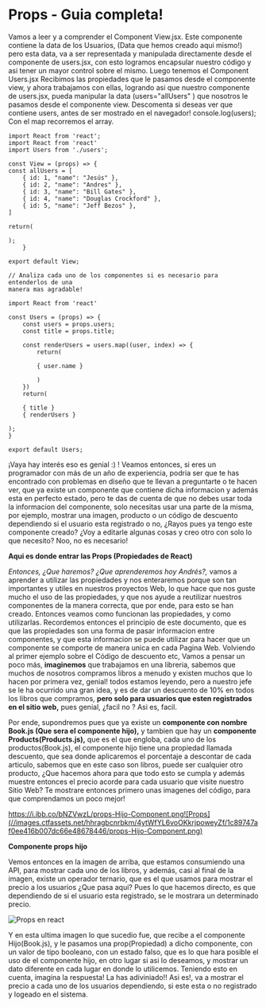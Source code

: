# **Props - Guia completa!**  

Vamos a leer y a comprender el Component View.jsx. Este componente contiene la data de los Usuarios, (Data que hemos creado aqui mismo!) pero esta data, va a ser representada y manipulada directamente desde el componente de users.jsx, con esto logramos encapsular nuestro código y asi tener un mayor control sobre el mismo. Luego tenemos el Component Users.jsx Recibimos las propiedades que le pasamos desde el componente view, y ahora trabajamos con ellas, logrando asi que nuestro componente de users.jsx, pueda manipular la data  (users="allUsers" )  que nosotros le pasamos desde el componente view. Descomenta si deseas ver que contiene users, antes de ser mostrado en el navegador!  console.log(users);  Con el map recorremos el array.

    import React from 'react';
    import React from 'react'
    import Users from './users';
    
    const View = (props) => {
    const allUsers = [
        { id: 1, "name": "Jesús" },
        { id: 2, "name": "Andres" },
        { id: 3, "name": "Bill Gates" },
        { id: 4, "name": "Douglas Crockford" },
        { id: 5, "name": "Jeff Bezos" },
    ]
    
    return(
        
    );
        }
    
    export default View;
    
    // Analiza cada uno de los componentes si es necesario para entenderlos de una   
    manera mas agradable!
    
    import React from 'react'
    
    const Users = (props) => {
        const users = props.users;
        const title = props.title;
    
        const renderUsers = users.map((user, index) => {
            return(
            
            { user.name }
                    
            )
        })
        return(
    
        { title }
        { renderUsers }
    
    );
    }
    
    export default Users;  



¡Vaya hay interés eso es genial :) ! Veamos entonces, si eres un programador con más de un año de experiencia, podria ser que te has encontrado con problemas en diseño que te llevan a preguntarte o te hacen ver, que ya existe un componente que contiene dicha informacion y además esta en perfecto estado, pero te das de cuenta de que no debes usar toda la informacion del componente, solo necesitas usar una parte de la misma, por ejemplo, mostrar una imagen, producto o un código de descuento dependiendo si el usuario esta registrado o no, ¿Rayos pues ya tengo este componente creado? ¿Voy a editarle algunas cosas y creo otro con solo lo que necesito? Noo, no es necesario!
  

**Aqui es donde entrar las Props (Propiedades de React)**

*Entonces, ¿Que haremos? ¿Que aprenderemos hoy Andrés?,* vamos a aprender a utilizar las propiedades y nos enteraremos porque son tan importantes y utiles en nuestros proyectos Web, lo que hace que nos guste mucho el uso de las propiedades, y que nos ayude a reutilizar nuestros componentes de la manera correcta, que por ende, para esto se han creado. Entonces veamos como funcionan las propiedades, y como utilizarlas. Recordemos entonces el principio de este documento, que es que las propiedades son una forma de pasar informacion entre componentes, y que esta informacion se puede utilizar para hacer que un componente se comporte de manera unica en cada Pagina Web. Volviendo al primer ejemplo sobre el Código de descuento etc, Vamos a pensar un poco más, **imaginemos** que trabajamos en una libreria, sabemos que muchos de nosotros compramos libros a menudo y existen muchos que lo hacen por primera vez, genial! todos estamos leyendo, pero a nuestro jefe se le ha ocurrido una gran idea, y es de dar un descuento de 10% en todos los libros que compramos, **pero solo para usuarios que esten registrados en el sitio web,** pues genial, ¿facil no ? Asi es, facil.

Por ende, supondremos pues que ya existe un **componente con nombre Book.js (Que sera el componente hijo),** y tambien que hay un **componente Products(Products.js),** que es el que engloba, cada uno de los productos(Book.js), el componente hijo tiene una propiedad llamada descuento, que sea donde aplicaremos el porcentaje a descontar de cada articulo, sabemos que en este caso son libros, puede ser cualquier otro producto, ¿Que hacemos ahora para que todo esto se cumpla y además muestre entonces el precio acorde para cada usuario que visite nuestro Sitio Web?
Te mostrare entonces primero unas imagenes del código, para que comprendamos un poco mejor!

https://i.ibb.co/bNZVwzL/props-Hijo-Component.png![Props](//images.ctfassets.net/hhragbcnrbkm/4ytWfYL6voOKkrjpoweyZf/1c89747af0ee416b007dc66e48678446/props-Hijo-Component.png)


**Componente props hijo**

Vemos entonces en la imagen de arriba, que estamos consumiendo una API, para mostrar cada uno de los libros, y además, casi al final de la imagen, existe un operador ternario, que es el que usamos para mostrar el precio a los usuarios ¿Que pasa aqui? Pues lo que hacemos directo, es que dependiendo de si el usuario esta registrado, se le mostrara un determinado precio.

![Props en react](//images.ctfassets.net/hhragbcnrbkm/73NeNMhhzjcGrxt49PweGb/af362dc88d3f9a432f8185eaceef53cf/props-Padre-Component.png)

Y en esta ultima imagen lo que sucedio fue, que recibe a el componente Hijo(Book.js), y le pasamos una prop(Propiedad) a dicho componente, con un valor de tipo booleano, con un estado falso, que es lo que hara posible el uso de el componente hijo, en otro lugar si asi lo deseamos, y mostrar un dato diferente en cada lugar en donde lo utilicemos. Teniendo esto en cuenta, imagina la respuesta! La has adiviniado!! Asi es!, va a mostrar el precio a cada uno de los usuarios dependiendo, si este esta o no registrado y logeado en el sistema.


